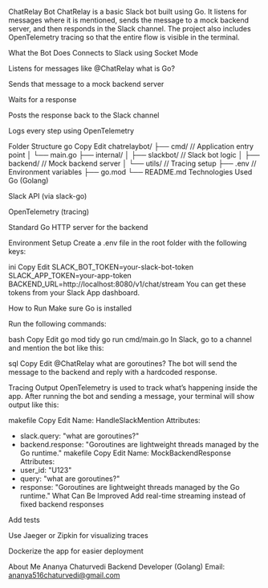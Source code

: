 ChatRelay Bot
ChatRelay is a basic Slack bot built using Go. It listens for messages where it is mentioned, sends the message to a mock backend server, and then responds in the Slack channel. The project also includes OpenTelemetry tracing so that the entire flow is visible in the terminal.

What the Bot Does
Connects to Slack using Socket Mode

Listens for messages like @ChatRelay what is Go?

Sends that message to a mock backend server

Waits for a response

Posts the response back to the Slack channel

Logs every step using OpenTelemetry

Folder Structure
go
Copy
Edit
chatrelaybot/
├── cmd/                // Application entry point
│   └── main.go
├── internal/
│   ├── slackbot/       // Slack bot logic
│   ├── backend/        // Mock backend server
│   └── utils/          // Tracing setup
├── .env                // Environment variables
├── go.mod
└── README.md
Technologies Used
Go (Golang)

Slack API (via slack-go)

OpenTelemetry (tracing)

Standard Go HTTP server for the backend

Environment Setup
Create a .env file in the root folder with the following keys:

ini
Copy
Edit
SLACK_BOT_TOKEN=your-slack-bot-token
SLACK_APP_TOKEN=your-app-token
BACKEND_URL=http://localhost:8080/v1/chat/stream
You can get these tokens from your Slack App dashboard.

How to Run
Make sure Go is installed

Run the following commands:

bash
Copy
Edit
go mod tidy
go run cmd/main.go
In Slack, go to a channel and mention the bot like this:

sql
Copy
Edit
@ChatRelay what are goroutines?
The bot will send the message to the backend and reply with a hardcoded response.

Tracing Output
OpenTelemetry is used to track what’s happening inside the app. After running the bot and sending a message, your terminal will show output like this:

makefile
Copy
Edit
Name: HandleSlackMention
Attributes:
  - slack.query: "what are goroutines?"
  - backend.response: "Goroutines are lightweight threads managed by the Go runtime."
makefile
Copy
Edit
Name: MockBackendResponse
Attributes:
  - user_id: "U123"
  - query: "what are goroutines?"
  - response: "Goroutines are lightweight threads managed by the Go runtime."
What Can Be Improved
Add real-time streaming instead of fixed backend responses

Add tests

Use Jaeger or Zipkin for visualizing traces

Dockerize the app for easier deployment

About Me
Ananya Chaturvedi
Backend Developer (Golang)
Email: ananya516chaturvedi@gmail.com